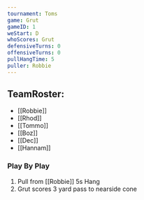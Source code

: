 ```yaml
---
tournament: Toms
game: Grut
gameID: 1
weStart: D
whoScores: Grut
defensiveTurns: 0
offensiveTurns: 0
pullHangTime: 5
puller: Robbie
---
```



## TeamRoster:
- [[Robbie]]
- [[Rhod]]
- [[Tommo]]
- [[Boz]]
- [[Dec]]
- [[Hannam]]


### Play By Play
1. Pull from [[Robbie]] 5s Hang
2. Grut scores 3 yard pass to nearside cone
